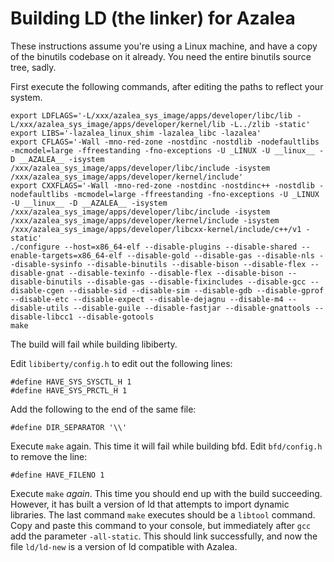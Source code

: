 # Building LD (the linker) for Azalea

These instructions assume you're using a Linux machine, and have a copy of the binutils codebase on it already. You
need the entire binutils source tree, sadly.

First execute the following commands, after editing the paths to reflect your system.

```
export LDFLAGS='-L/xxx/azalea_sys_image/apps/developer/libc/lib -L/xxx/azalea_sys_image/apps/developer/kernel/lib -L../zlib -static'
export LIBS='-lazalea_linux_shim -lazalea_libc -lazalea'
export CFLAGS='-Wall -mno-red-zone -nostdinc -nostdlib -nodefaultlibs -mcmodel=large -ffreestanding -fno-exceptions -U _LINUX -U __linux__ -D __AZALEA__ -isystem /xxx/azalea_sys_image/apps/developer/libc/include -isystem /xxx/azalea_sys_image/apps/developer/kernel/include'
export CXXFLAGS='-Wall -mno-red-zone -nostdinc -nostdinc++ -nostdlib -nodefaultlibs -mcmodel=large -ffreestanding -fno-exceptions -U _LINUX -U __linux__ -D __AZALEA__ -isystem /xxx/azalea_sys_image/apps/developer/libc/include -isystem /xxx/azalea_sys_image/apps/developer/kernel/include -isystem /xxx/azalea_sys_image/apps/developer/libcxx-kernel/include/c++/v1 -static'
./configure --host=x86_64-elf --disable-plugins --disable-shared --enable-targets=x86_64-elf --disable-gold --disable-gas --disable-nls --disable-sysinfo --disable-binutils --disable-bison --disable-flex --disable-gnat --disable-texinfo --disable-flex --disable-bison --disable-binutils --disable-gas --disable-fixincludes --disable-gcc --disable-cgen --disable-sid --disable-sim --disable-gdb --disable-gprof --disable-etc --disable-expect --disable-dejagnu --disable-m4 --disable-utils --disable-guile --disable-fastjar --disable-gnattools --disable-libcc1 --disable-gotools
make
```

The build will fail while building libiberty.

Edit `libiberty/config.h` to edit out the following lines:

```
#define HAVE_SYS_SYSCTL_H 1
#define HAVE_SYS_PRCTL_H 1
```

Add the following to the end of the same file:

```
#define DIR_SEPARATOR '\\'
```

Execute `make` again. This time it will fail while building bfd. Edit `bfd/config.h` to remove the line:

```
#define HAVE_FILENO 1
```

Execute `make` *again*. This time you should end up with the build succeeding. However, it has built a version of ld
that attempts to import dynamic libraries. The last command `make` executes should be a `libtool` command. Copy and
paste this command to your console, but immediately after `gcc` add the parameter `-all-static`. This should link
successfully, and now the file `ld/ld-new` is a version of ld compatible with Azalea.

